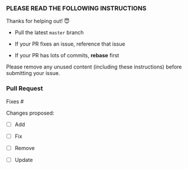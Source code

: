 ### PLEASE READ THE FOLLOWING INSTRUCTIONS

Thanks for helping out! 😇

* Pull the latest `master` branch

* If your PR fixes an issue, reference that issue

* If your PR has lots of commits, **rebase** first

Please remove any unused content (including these instructions) before submitting your issue.

### Pull Request

Fixes #

Changes proposed:

* [ ] Add

* [ ] Fix

* [ ] Remove

* [ ] Update
